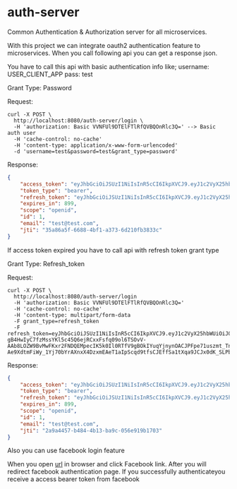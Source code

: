 # auth-server
Common Authentication &amp; Authorization server for all microservices.

With this project we can integrate oauth2 authentication feature to microservices. When you call following api you can get a response json.

You have to call this api with basic authentication info like;
username: USER_CLIENT_APP
pass: test

Grant Type: Password

Request:
```curl
curl -X POST \
  http://localhost:8080/auth-server/login \
  -H 'authorization: Basic VVNFUl9DTElFTlRfQVBQOnRlc3Q=' --> Basic auth user
  -H 'cache-control: no-cache'
  -H 'content-type: application/x-www-form-urlencoded'
  -d 'username=test&password=test&grant_type=password'
```
Response:
```json
{
    "access_token": "eyJhbGciOiJSUzI1NiIsInR5cCI6IkpXVCJ9.eyJ1c2VyX25hbWUiOiJ0ZXN0Iiwic2NvcGUiOlsib3BlbmlkIl0sImlkIjoxLCJleHAiOjE2MjM1Mjg0NzIsImF1dGhvcml0aWVzIjpbIlJFQURfUFJJVklMRUdFIiwiV1JJVEVfUFJJVklMRUdFIl0sImp0aSI6IjM1YTg2YTVmLTY2ODgtNGJmMS1hMzczLTZkMjEwZmIzODMzYyIsImVtYWlsIjoidGVzdEB0ZXN0LmNvbSIsImNsaWVudF9pZCI6IlVTRVJfQ0xJRU5UX0FQUCJ9.t1ExeiQ9q53xiD7ly-mJaqXHuIO5gD67zAusdiY-sAqj54ypiT6Ffe-bbk3U6MKg8A3A7ygqSnSMxNCR6pKCAiHQ7vqvKsgcS_jUGl4ghIm3fu6UhSIvRz5--rbtrWulmXxc1jL-UWwYfcrGnF2Q9vz7vitAzM71MiK8Xw3BgdbBCf6XkMb3kgxDBiJFOpJI9jIr6A0uh6jIsoLbxedxRsEsRKArZskRr5XQTfpS6o7PrWXi72dJX-mdYs9sT6TtIJ7uywyVC6kbhQ27PeR0UBpnB5GOg0l1g5ofEtsnWaUCFX7glA3HmX0jWhpwj9R2rWsV_Js6GlPAQBuUXSMzJg",
    "token_type": "bearer",
    "refresh_token": "eyJhbGciOiJSUzI1NiIsInR5cCI6IkpXVCJ9.eyJ1c2VyX25hbWUiOiJ0ZXN0Iiwic2NvcGUiOlsib3BlbmlkIl0sImF0aSI6IjM1YTg2YTVmLTY2ODgtNGJmMS1hMzczLTZkMjEwZmIzODMzYyIsImlkIjoxLCJleHAiOjE2MjM1MzExNzIsImF1dGhvcml0aWVzIjpbIlJFQURfUFJJVklMRUdFIiwiV1JJVEVfUFJJVklMRUdFIl0sImp0aSI6IjQxMzE2NzRjLTYxYTMtNGZlYy1iYTdmLTc3YTc5Yzk1ZjA5NCIsImVtYWlsIjoidGVzdEB0ZXN0LmNvbSIsImNsaWVudF9pZCI6IlVTRVJfQ0xJRU5UX0FQUCJ9.A1eYYXetc2dqP2_2AU9RYg9dzYDGYkPmLTowO6fDqzIBsHwczci0AvNDcQC-gB4HwIyC7fzMssYKl5c45Q6ejRCxxFsfq09ol6TSOvV-AAb8LOZW9BvMwFKxr2FNDQEMpecIK5k0Il0RTfV9gBOkIYuqYjnynOACJPFpe71uszmt_Tn_kb5aPueQWGP88CO-Ae9XdtmFiWy_1Yj70bYrAXnxX4DzxmEAeT1aIpScqd9tfsCJEffSa1tXqa9JCJx0dK_SLPb0L7klkoQ1JTAM3Jl3W4BLOyn0jVSwbtf3fYPLnOiyfNfB6TUxYY_0mgcsEyhiZQLn0wDl_QSIXkB2MQ",
    "expires_in": 899,
    "scope": "openid",
    "id": 1,
    "email": "test@test.com",
    "jti": "35a86a5f-6688-4bf1-a373-6d210fb3833c"
}
```
If access token expired you have to call api with refresh token grant type

Grant Type: Refresh_token

Request:
```curl
curl -X POST \
  http://localhost:8080/auth-server/login
  -H 'authorization: Basic VVNFUl9DTElFTlRfQVBQOnRlc3Q='
  -H 'cache-control: no-cache'
  -H 'content-type: multipart/form-data 
  -F grant_type=refresh_token
  -F refresh_token=eyJhbGciOiJSUzI1NiIsInR5cCI6IkpXVCJ9.eyJ1c2VyX25hbWUiOiJ0ZXN0Iiwic2NvcGUiOlsib3BlbmlkIl0sImF0aSI6IjM1YTg2YTVmLTY2ODgtNGJmMS1hMzczLTZkMjEwZmIzODMzYyIsImlkIjoxLCJleHAiOjE2MjM1MzExNzIsImF1dGhvcml0aWVzIjpbIlJFQURfUFJJVklMRUdFIiwiV1JJVEVfUFJJVklMRUdFIl0sImp0aSI6IjQxMzE2NzRjLTYxYTMtNGZlYy1iYTdmLTc3YTc5Yzk1ZjA5NCIsImVtYWlsIjoidGVzdEB0ZXN0LmNvbSIsImNsaWVudF9pZCI6IlVTRVJfQ0xJRU5UX0FQUCJ9.A1eYYXetc2dqP2_2AU9RYg9dzYDGYkPmLTowO6fDqzIBsHwczci0AvNDcQC-gB4HwIyC7fzMssYKl5c45Q6ejRCxxFsfq09ol6TSOvV-AAb8LOZW9BvMwFKxr2FNDQEMpecIK5k0Il0RTfV9gBOkIYuqYjnynOACJPFpe71uszmt_Tn_kb5aPueQWGP88CO-Ae9XdtmFiWy_1Yj70bYrAXnxX4DzxmEAeT1aIpScqd9tfsCJEffSa1tXqa9JCJx0dK_SLPb0L7klkoQ1JTAM3Jl3W4BLOyn0jVSwbtf3fYPLnOiyfNfB6TUxYY_0mgcsEyhiZQLn0wDl_QSIXkB2MQ
```
Response:
```json
{
    "access_token": "eyJhbGciOiJSUzI1NiIsInR5cCI6IkpXVCJ9.eyJ1c2VyX25hbWUiOiJ0ZXN0Iiwic2NvcGUiOlsib3BlbmlkIl0sImlkIjoxLCJleHAiOjE2MjM1Mjg5OTMsImF1dGhvcml0aWVzIjpbIlJFQURfUFJJVklMRUdFIiwiV1JJVEVfUFJJVklMRUdFIl0sImp0aSI6IjJhOWE0NDU3LWI0ODQtNGIxMy1iYTljLTA1NmU5MTliMTcwMyIsImVtYWlsIjoidGVzdEB0ZXN0LmNvbSIsImNsaWVudF9pZCI6IlVTRVJfQ0xJRU5UX0FQUCJ9.G8_-Zhm26iefLd4rZsxTpgEgnuCo1po7bN1pZV-FYxynS1rjbL8O_YEfYH0jREChvuLwv5-5E1jD1Q13DqCJwPcwHmKQ0WB07onYNBDN7G2abBBTwYJPZRy_00ivICD5Cv5TdHUH2qZwNpd5Lp6WnF_45pGa0nyTe59CR6oRGGfRJ6hE_bRoh7mkJShq4tv9kk1oCfC94J8wn4RuwqH3AQM-Z9-vmLSlbSsfXDcq3BfQzw3q1kzEjlpqrj0UgbfjuPAdmJ05vNhAE4ZU5iAY0EpCXXrFC5Yz7UbVU7f8xQRcHn2RzctvWdlNvVHAZZg4ZAFnePavLqFLqxwYCT8WBQ",
    "token_type": "bearer",
    "refresh_token": "eyJhbGciOiJSUzI1NiIsInR5cCI6IkpXVCJ9.eyJ1c2VyX25hbWUiOiJ0ZXN0Iiwic2NvcGUiOlsib3BlbmlkIl0sImF0aSI6IjJhOWE0NDU3LWI0ODQtNGIxMy1iYTljLTA1NmU5MTliMTcwMyIsImlkIjoxLCJleHAiOjE2MjM1MzE2MzEsImF1dGhvcml0aWVzIjpbIlJFQURfUFJJVklMRUdFIiwiV1JJVEVfUFJJVklMRUdFIl0sImp0aSI6IjhiYThjZWZmLTllYmUtNGFhZC04NjBjLWVhNDVlZjVjNTVhYyIsImVtYWlsIjoidGVzdEB0ZXN0LmNvbSIsImNsaWVudF9pZCI6IlVTRVJfQ0xJRU5UX0FQUCJ9.B97_Myj8LrSH5Qxuwc31fXym8Bm_8zFD4rX8qrxyLmIQRNDmZTMqdgPgK3OoEpN8fRAQQhESZL1ayE3SM7t_qUVdmWBtOoczc40dCj5kO2d9zUy3AF4_r37zZZ8qHefVFmGnlgffCPwCkiJjqTNN9BUrgvphIJQhsCs0e2aZP9heix__bjs1aLYSL8VKrgokzdDf0MLCHpyNPaIeA78MgriVGyM1LHJkWDXSKxEb7MEQJpS3W2c6q0giJk6urkHqg4kvkJL1hBZE-GBCoI9-WxbDgqDo0qC5L6aJYCftcpcrykrLXv2VA2eTLR0EvnWx8fkWEEJ-5HSQ4796Id8f9A",
    "expires_in": 899,
    "scope": "openid",
    "id": 1,
    "email": "test@test.com",
    "jti": "2a9a4457-b484-4b13-ba9c-056e919b1703"
}
```

Also you can use facebook login feature

When you open [url](http://localhost:8080/login) in browser and click Facebook link. After you will redirect facebook authentication page. If you successfully authenticateyou receive a access bearer token from facebook 
